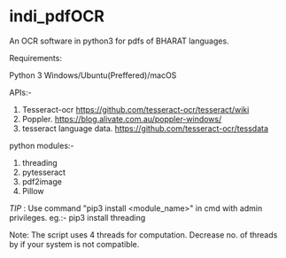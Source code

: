 # indi_pdfOCR
An OCR software in python3 for pdfs of BHARAT languages.

Requirements:

  Python 3
  Windows/Ubuntu(Preffered)/macOS

  APIs:-
  1. Tesseract-ocr
      https://github.com/tesseract-ocr/tesseract/wiki
  2. Poppler.
      https://blog.alivate.com.au/poppler-windows/
  3. tesseract language data.
      https://github.com/tesseract-ocr/tessdata

  python modules:-
  1. threading
  2. pytesseract
  3. pdf2image
  4. Pillow

  *TIP* :  Use command "pip3 install <module_name>" in cmd with admin privileges.
  eg.:-   pip3 install threading

Note: 
The script uses 4 threads for computation. Decrease no. of threads by if your system is not compatible.
